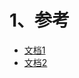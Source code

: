 # 1、参考
* [文档1](http://wulc.me/2018/01/21/stacking%20%E7%9A%84%E5%9F%BA%E6%9C%AC%E6%80%9D%E6%83%B3%E5%8F%8A%E4%BB%A3%E7%A0%81%E5%AE%9E%E7%8E%B0/)
* [文档2](https://www.cnblogs.com/jiaxin359/p/8559029.html)

